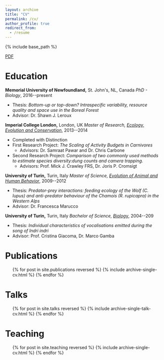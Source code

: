 ```yaml
---
layout: archive
title: "CV"
permalink: /cv/
author_profile: true
redirect_from:
  - /resume
---
```


{% include base_path %}

[PDF](https://drive.google.com/file/d/1GRr2Ngi2KcCetDHJEZVjO52PlbnZQBXd/view?usp=sharing)

Education
======
**Memorial University of Newfoundland,** St. John's, NL, Canada
*PhD - Biology*,
2016--present

* Thesis: _Bottom-up or top-down? Intraspecific variability, resource quality and space use in the Boreal Forest_
* Advisor: Dr. Shawn J. Leroux

**Imperial College London,** London, UK
*Master of Research, [Ecology, Evolution and Conservation](https://www.imperial.ac.uk/study/pg/life-sciences/ecology-evolution-conservation/)*,
2013--2014

* Completed with Distinction
* First Research Project: _The Scaling of Activity Budgets in Carnivores_
  - Advisors: Dr. Samraat Pawar and Dr. Chris Carbone
* Second Research Project: _Comparison of two commonly used methods to estimate species diversity:dung counts and camera trapping._
  - Advisors: Prof. Mick J. Crawley FRS, Dr. Joris P. Cromsigt

**University of Turin,** Turin, Italy
*Master of Science, [Evolution of Animal and Human Behavior](http://naturali.campusnet.unito.it/do/home.pl/View?doc=HomePageLM_ECAU.html)*,
2009--2012

* Thesis: _Predator-prey interactions: feeding ecology of the Wolf (C. lupus) and anti-predator behaviour of the Chamois (R. rupicapra) in the Western Alps_
* Advisor: Dr. Francesca Marucco

**University of Turin,** Turin, Italy
*Bachelor of Science, [Biology](http://biologia.campusnet.unito.it/do/home.pl)*,
2004--209

* Thesis: _Individual characteristics of vocalisations emitted during the song of Indri indri_
* Advisor: Prof. Cristina Giacoma, Dr. Marco Gamba

Publications
======
  <ul style="list-style: none;">{% for post in site.publications reversed %}
    {% include archive-single-cv.html %}
  {% endfor %}</ul>

Talks
======
  <ul style="list-style: none;">{% for post in site.talks reversed %}
    {% include archive-single-talk-cv.html %}
  {% endfor %}</ul>

Teaching
======
  <ul style="list-style: none;">{% for post in site.teaching reversed %}
    {% include archive-single-cv.html %}
  {% endfor %}</ul>
